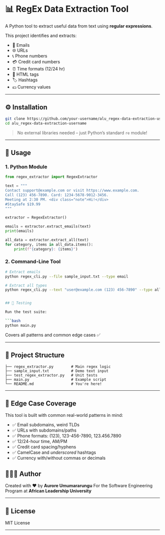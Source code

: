 # 📊 RegEx Data Extraction Tool

A Python tool to extract useful data from text using **regular expressions**.

This project identifies and extracts:

* 📧 Emails
* 🌐 URLs
* 📞 Phone numbers
* 💳 Credit card numbers
* ⏰ Time formats (12/24 hr)
* 🔖 HTML tags
* 🏷 Hashtags
* 💵 Currency values

---


## ⚙️ Installation

```bash
git clone https://github.com/your-username/alu_regex-data-extraction-username.git
cd alu_regex-data-extraction-username
```

> No external libraries needed – just Python’s standard `re` module!

---

## 🚀 Usage

### 1. Python Module

```python
from regex_extractor import RegexExtractor

text = """
Contact support@example.com or visit https://www.example.com.
Call (123) 456-7890. Card: 1234-5678-9012-3456.
Meeting at 2:30 PM. <div class="note">Hi!</div>
#StaySafe $19.99
"""

extractor = RegexExtractor()

emails = extractor.extract_emails(text)
print(emails)

all_data = extractor.extract_all(text)
for category, items in all_data.items():
    print(f"{category}: {items}")
```

### 2. Command-Line Tool

```bash
# Extract emails
python regex_cli.py --file sample_input.txt --type email

# Extract all types
python regex_cli.py --text "user@example.com (123) 456-7890" --type all


## 🧪 Testing

Run the test suite:

```bash
python main.py
```

Covers all patterns and common edge cases ✅

---

## 📁 Project Structure

```
├── regex_extractor.py        # Main regex logic
├── sample_input.txt          # Demo text input
├── test_regex_extractor.py   # Unit tests
├── main.py                   # Example script
└── README.md                 # You're here!
```

---

## 🧩 Edge Case Coverage

This tool is built with common real-world patterns in mind:

* ✅ Email subdomains, weird TLDs
* ✅ URLs with subdomains/paths
* ✅ Phone formats: (123), 123-456-7890, 123.456.7890
* ✅ 12/24-hour time, AM/PM
* ✅ Credit card spacing/hyphens
* ✅ CamelCase and *underscored* hashtags
* ✅ Currency with/without commas or decimals

## 👩🏾‍💻 Author

Created with ❤️ by **Aurore Umumararungu**
For the Software Engineering Program at **African Leadership University**

---

## 📜 License

MIT License 

---



